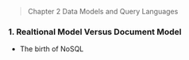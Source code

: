 > Chapter 2 Data Models and Query Languages

### 1. Realtional Model Versus Document Model
* The birth of NoSQL
